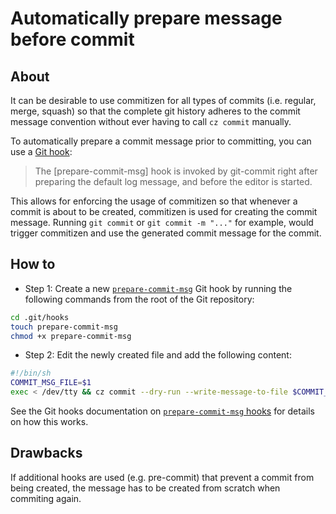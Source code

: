 # Automatically prepare message before commit

## About

It can be desirable to use commitizen for all types of commits (i.e. regular, merge,
squash) so that the complete git history adheres to the commit message convention
without ever having to call `cz commit` manually.

To automatically prepare a commit message prior to committing, you can
use a [Git hook](prepare-commit-msg-docs):

> The [prepare-commit-msg] hook is invoked by git-commit right after preparing the
> default log message, and before the editor is started.

This allows for enforcing the usage of commitizen so that whenever a commit is about to
be created, commitizen is used for creating the commit message. Running `git commit` or
`git commit -m "..."` for example, would trigger commitizen and use the generated commit
message for the commit.

## How to

- Step 1: Create a new [`prepare-commit-msg`][prepare-commit-msg-docs] Git hook by running the following commands from the root of the Git repository:

```sh
cd .git/hooks
touch prepare-commit-msg
chmod +x prepare-commit-msg
```

- Step 2: Edit the newly created file and add the following content:

```sh
#!/bin/sh
COMMIT_MSG_FILE=$1
exec < /dev/tty && cz commit --dry-run --write-message-to-file $COMMIT_MSG_FILE || true
```

See the Git hooks documentation on [`prepare-commit-msg` hooks][prepare-commit-msg-docs] for details on how this works.

[prepare-commit-msg-docs]: https://git-scm.com/docs/githooks#_prepare_commit_msg

## Drawbacks

If additional hooks are used (e.g. pre-commit) that prevent a commit from being created,
the message has to be created from scratch when commiting again.
